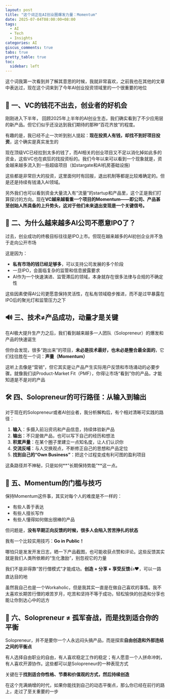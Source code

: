 ```yaml
---
layout: post
title: "这个词正在AI创业圈爆发力量：Momentum"
date: 2025-07-04T08:00:00+08:00
tags:
  - AI
  - Tech
  - Insights
categories: AI
giscus_comments: true
tabs: true
pretty_table: true
toc:
  sidebar: left
---
```


这个词我第一次看到并了解其意思的时候，我就非常喜欢，之前我也在其他的文章中表达过，现在这个词来到了今年AI创业投资领域里的一个很重要的地位

## 💸 一、VC的钱花不出去，创业者的好机会

刚刚进入下半年， 回顾2025年上半年的AI创业生态，我们确实看到了不少应用层的新产品。但它们似乎还没达到我们期待的那种“百花齐放”的程度。

有趣的是，我已经不止一次听到别人提起：**现在投资人有钱，却找不到好项目投资**，这个确实是真实发生的

现在顶级VC已经拉到太多的钱了，而AI相关的创业项目又不足以消化掉如此多的资金，这些VC也在疯狂的找投资标的。我们今年以来可以看到一个现象就是，资金越来越多流入到一些超级项目（如stargate和AI机房基础设施)

这些都是非常巨大的投资，这里面何时有回报，退出机制等都是比较难确定的。但是还是持续有钱涌入AI领域。

另外我们也可以看到资金大量流入有“流量”的startup和产品里，这个正是我们打算探讨的方向。现在**VC越来越看重一个项目的Momentum——即公司、产品甚至创始人所具备的上升势头，这对于他们未来退出变现是一个关键信号。**

## 🚫 二、为什么越来越多AI公司不愿意IPO了？

过去，创业成功的终极目标往往是IPO上市。但现在越来越多的AI初创企业并不急于走向公开市场

这是因为：

- **私有市场的钱已经足够多**，可以支持公司发展的多个阶段
- 一旦IPO，会面临复杂的监管和信息披露要求
- AI作为一个快速演进、监管滞后的领域，本身就存在很多法律与合规的不确定性

这些因素使得AI公司更愿意保持灵活性，在私有领域稳步推进，而不是过早暴露在IPO后的聚光灯和监管压力之下

## 🔊 三、技术≠产品成功，动量才是关键

在AI极大提升生产力之后，我们看到越来越多一人团队（Solopreneur）的爆发和产品的快速诞生

但你会发现，很多“跑出来”的项目，**未必是技术最好，也未必是整合最全面的**，它们往往胜在一个词：**声量（Momentum）**

这听上去像是“营销”，但它其实是让产品产生实际用户反馈和市场涌动的必要步骤。就像我们谈Product-Market Fit（PMF），你得让市场“看到”你的产品，才能知道是不是对的产品

## 🛠️ 四、Solopreneur的可行路径：从输入到输出

对于现在的Solopreneur或者AI创业者，我分析解构后，有个相对清晰可实践的路径：

1. **输入**：多摄入前沿资讯和产品信息，持续体验新产品
2. **输出**：不只是做产品，也可以写下自己的经历和想法
3. **积累声量**：在某个圈子里建立一点知名度，让人们认识你
4. **交流反哺**：与人交换观点，不断修正自己的思想和产品定位
5. **找到自己的“Own Business”**：把这个过程变成有利可图的盈利项目

这条路径并不神秘，只是如何**“长期保持势能”**这一点。

## 🧠 五、Momentum的门槛与技巧

保持Momentum这件事，其实对每个人的难度是不一样的：

- 有些人善于表达
- 有些人擅长写作
- 有些人懂得如何做出很棒的产品

但问题是，**没有早期正向反馈的时候，很多人会陷入苦苦挣扎的状态**

我有一个比较实用技巧：**Go in Public！**

哪怕只是发发开发日志，晒一下产品截图，也可能收获点赞和评论。这些反馈其实就是我们人类所依赖的“生化激励”，别忽视它的力量

我们不是非得靠“苦行僧模式”才能成功。**创造 + 分享 + 享受反馈**👍❤️，可以一路直达目的地

虽然我自己也是一个Workaholic，但是我其实一直是在做自己喜欢的事情。我不太喜欢长期苦行僧的艰苦岁月，吃苦和坚持不等于成功，轻松愉快的创造和分享也能让你到达心中的远方

## 🤝 六、Solopreneur ≠ 孤军奋战，而是找到适合你的平衡

Solopreneur，并不是要你一个人永远闷头搞产品，而是探索**自由创造和外部连结之间的平衡点**

有人选择自由职业的自由，有人喜欢稳定工作的稳定；有人愿意一个人拼命冲刺，有人喜欢开源协作。这些都可以是Solopreneur的一种表现方式

关键在于**找到适合你性格、节奏和价值观的方式，然后持续创造**

在这个充满熵增的时代，如果你能找到自己的动态平衡点，那么你已经在前行的路上，走过了至关重要的一步
